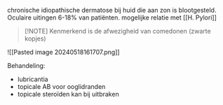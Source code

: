chronische idiopathische dermatose bij huid die aan zon is blootgesteld.
Oculaire uitingen 6-18% van patiënten.
mogelijke relatie met [[H. Pylori]] 

> [!NOTE] Kenmerkend is de afwezigheid van comedonen (zwarte kopjes)

![[Pasted image 20240518161707.png]]


Behandeling:
- lubricantia
- topicale AB voor ooglidranden
- topicale steroïden kan bij uitbraken